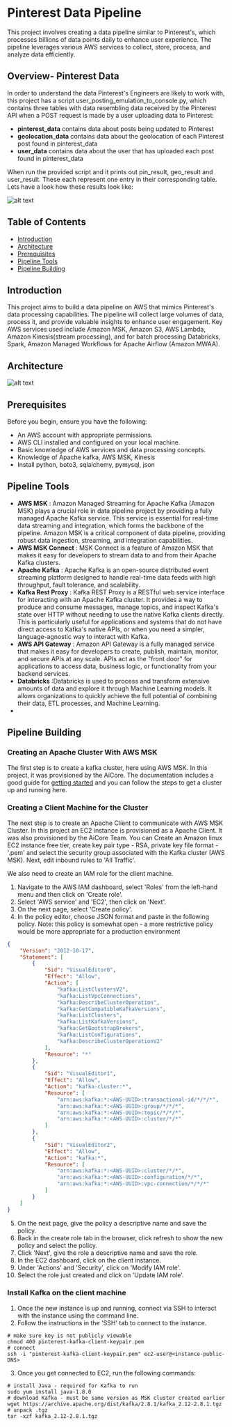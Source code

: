 # Pinterest Data Pipeline

This project involves creating a data pipeline similar to Pinterest's, which processes billions of data points daily to enhance user experience. The pipeline leverages various AWS services to collect, store, process, and analyze data efficiently.

## Overview- Pinterest Data

In order to understand the data Pinterest's Engineers are likely to work with, this project has a script user_posting_emulation_to_console.py, which contains three tables with data resembling data received by the Pinterest API when a POST request is made by a user uploading data to Pinterest:

- **pinterest_data** contains data about posts being updated to Pinterest
- **geolocation_data** contains data about the geolocation of each Pinterest post found in pinterest_data
- **user_data** contains data about the user that has uploaded each post found in pinterest_data

When run the provided script and it prints out pin_result, geo_result and user_result. These each represent one entry in their corresponding table. Lets have a look how these results look like:

![alt text](image-1.png)

## Table of Contents
<!-- no toc -->
- [Introduction](#introduction)
- [Architecture](#architecture)
- [Prerequisites](#prerequisites)
- [Pipeline Tools](#pipeline-tools)
- [Pipeline Building](#pipeline-building)

## Introduction

This project aims to build a data pipeline on AWS that mimics Pinterest's data processing capabilities. The pipeline will collect large volumes of data, process it, and provide valuable insights to enhance user engagement. Key AWS services used include Amazon MSK, Amazon S3, AWS Lambda, Amazon Kinesis(stream processing), and for batch processing Databricks, Spark, Amazon Managed Workflows for Apache Airflow (Amazon MWAA).

## Architecture

![alt text](image.png)

## Prerequisites

Before you begin, ensure you have the following:

- An AWS account with appropriate permissions.
- AWS CLI installed and configured on your local machine.
- Basic knowledge of AWS services and data processing concepts.
- Knowledge of Apache kafka, AWS MSK, Kinesis
- Install python, boto3, sqlalchemy, pymysql, json  

## Pipeline Tools

- **AWS MSK**
: Amazon Managed Streaming for Apache Kafka (Amazon MSK) plays a crucial role in data pipeline project by providing a fully managed Apache Kafka service. This service is essential for real-time data streaming and integration, which forms the backbone of the pipeline. Amazon MSK is a critical component of data pipeline, providing robust data ingestion, streaming, and integration capabilities.
- **AWS MSK Connect**
: MSK Connect is a feature of Amazon MSK that makes it easy for developers to stream data to and from their Apache Kafka clusters. 
- **Apache Kafka**
: Apache Kafka is an open-source distributed event streaming platform designed to handle real-time data feeds with high throughput, fault tolerance, and scalability.
- **Kafka Rest Proxy**
: Kafka REST Proxy is a RESTful web service interface for interacting with an Apache Kafka cluster. It provides a way to produce and consume messages, manage topics, and inspect Kafka's state over HTTP without needing to use the native Kafka clients directly. This is particularly useful for applications and systems that do not have direct access to Kafka's native APIs, or when you need a simpler, language-agnostic way to interact with Kafka.
- **AWS API Gateway**  : Amazon API Gateway is a fully managed service that makes it easy for developers to create, publish, maintain, monitor, and secure APIs at any scale. APIs act as the "front door" for applications to access data, business logic, or functionality from your backend services. 
- **Databricks**  :Databricks is used to process and transform extensive amounts of data and explore it through Machine Learning models. It allows organizations to quickly achieve the full potential of combining their data, ETL processes, and Machine Learning. 
- 

## Pipeline Building

### Creating an Apache Cluster With AWS MSK
The first step is to create a kafka cluster, here using AWS MSK. In this project, it was provisioned by the AiCore. The documentation includes a good guide for [getting started](https://docs.aws.amazon.com/msk/latest/developerguide/getting-started.html) and you can follow the steps to get a cluster up and running here. 

### Creating a Client Machine for the Cluster
The next step is to create an Apache Client to communicate with AWS MSK Cluster. In this project an EC2 instance is provisioned as a Apache Client. It was also provisioned by the AiCore Team. You can Create an Amazon linux EC2 instance free tier, create key pair type - RSA, private key file format - '.pem' and select the security group associated with the Kafka cluster (AWS MSK).
Next, edit inbound rules to 'All Traffic'.<br>

We also need to create an IAM role for the client machine.

1. Navigate to the AWS IAM dashboard, select 'Roles' from the left-hand menu and then click on 'Create role'.
2. Select 'AWS service' and 'EC2', then click on 'Next'.
3. On the next page, select 'Create policy'.
4. In the policy editor, choose JSON format and paste in the following policy. Note: this policy is somewhat open - a more restrictive policy would be more appropriate for a production environment
```json
{
    "Version": "2012-10-17",
    "Statement": [
        {
            "Sid": "VisualEditor0",
            "Effect": "Allow",
            "Action": [
                "kafka:ListClustersV2",
                "kafka:ListVpcConnections",
                "kafka:DescribeClusterOperation",
                "kafka:GetCompatibleKafkaVersions",
                "kafka:ListClusters",
                "kafka:ListKafkaVersions",
                "kafka:GetBootstrapBrokers",
                "kafka:ListConfigurations",
                "kafka:DescribeClusterOperationV2"
            ],
            "Resource": "*"
        },
        {
            "Sid": "VisualEditor1",
            "Effect": "Allow",
            "Action": "kafka-cluster:*",
            "Resource": [
                "arn:aws:kafka:*:<AWS-UUID>:transactional-id/*/*/*",
                "arn:aws:kafka:*:<AWS-UUID>:group/*/*/*",
                "arn:aws:kafka:*:<AWS-UUID>:topic/*/*/*",
                "arn:aws:kafka:*:<AWS-UUID>:cluster/*/*"
            ]
        },
        {
            "Sid": "VisualEditor2",
            "Effect": "Allow",
            "Action": "kafka:*",
            "Resource": [
                "arn:aws:kafka:*:<AWS-UUID>:cluster/*/*",
                "arn:aws:kafka:*:<AWS-UUID>:configuration/*/*",
                "arn:aws:kafka:*:<AWS-UUID>:vpc-connection/*/*/*"
            ]
        }
    ]
}

```
   
5. On the next page, give the policy a descriptive name and save the policy.
6. Back in the create role tab in the browser, click refresh to show the new policy and select the policy.
7. Click 'Next', give the role a descriptive name and save the role.
8. In the EC2 dashboard, click on the client instance.
9. Under 'Actions' and 'Security', click on 'Modify IAM role'.
10.  Select the role just created and click on 'Update IAM role'.

### Install Kafka on the client machine
1. Once the new instance is up and running, connect via SSH to interact with the instance using the command line. 
2. Follow the instructions in the 'SSH' tab to connect to the instance.
   
```
# make sure key is not publicly viewable
chmod 400 pinterest-kafka-client-keypair.pem
# connect
ssh -i "pinterest-kafka-client-keypair.pem" ec2-user@<instance-public-DNS>
```
3. Once you get connected to EC2, run the following commands:
```
# install Java - required for Kafka to run
sudo yum install java-1.8.0
# download Kafka - must be same version as MSK cluster created earlier
wget https://archive.apache.org/dist/kafka/2.8.1/kafka_2.12-2.8.1.tgz
# unpack .tgz
tar -xzf kafka_2.12-2.8.1.tgz
```   
